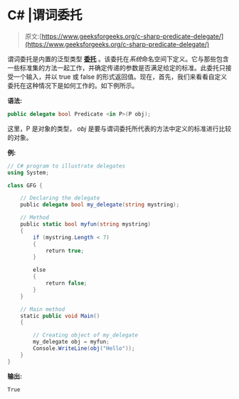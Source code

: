 # C# |谓词委托

> 原文:[https://www.geeksforgeeks.org/c-sharp-predicate-delegate/](https://www.geeksforgeeks.org/c-sharp-predicate-delegate/)

谓词委托是内置的泛型类型 [**委托**](https://www.geeksforgeeks.org/c-sharp-delegates/) 。该委托在*系统*命名空间下定义。它与那些包含一些标准集的方法一起工作，并确定传递的参数是否满足给定的标准。此委托只接受一个输入，并以 true 或 false 的形式返回值。现在，首先，我们来看看自定义委托在这种情况下是如何工作的。如下例所示。

**语法:**

```cs
public delegate bool Predicate <in P>(P obj);
```

这里，P 是对象的类型， *obj* 是要与谓词委托所代表的方法中定义的标准进行比较的对象。

**例:**

```cs
// C# program to illustrate delegates
using System;

class GFG {

    // Declaring the delegate
    public delegate bool my_delegate(string mystring);

    // Method
    public static bool myfun(string mystring)
    {
        if (mystring.Length < 7) 
        {
            return true;
        }

        else
        {
            return false;
        }
    }

    // Main method
    static public void Main()
    {

        // Creating object of my_delegate
        my_delegate obj = myfun;
        Console.WriteLine(obj("Hello"));
    }
}
```

**输出:**

```cs
True

```